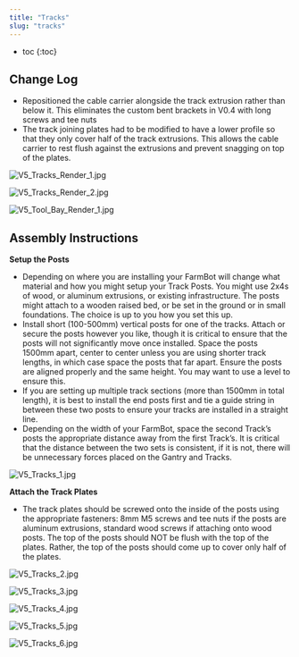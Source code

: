 ```yaml
---
title: "Tracks"
slug: "tracks"
---
```


* toc
{:toc}

## Change Log
  * Repositioned the cable carrier alongside the track extrusion rather than below it. This eliminates the custom bent brackets in V0.4 with long screws and tee nuts
  * The track joining plates had to be modified to have a lower profile so that they only cover half of the track extrusions. This allows the cable carrier to rest flush against the extrusions and prevent snagging on top of the plates.

![V5_Tracks_Render_1.jpg](_images/V5_Tracks_Render_1.jpg)



![V5_Tracks_Render_2.jpg](_images/V5_Tracks_Render_2.jpg)



![V5_Tool_Bay_Render_1.jpg](_images/V5_Tool_Bay_Render_1.jpg)

## Assembly Instructions
**Setup the Posts**
  *  Depending on where you are installing your FarmBot will change what material and how you might setup your Track Posts. You might use 2x4s of wood, or aluminum extrusions, or existing infrastructure. The posts might attach to a wooden raised bed, or be set in the ground or in small foundations. The choice is up to you how you set this up.
  * Install short (100-500mm) vertical posts for one of the tracks. Attach or secure the posts however you like, though it is critical to ensure that the posts will not significantly move once installed. Space the posts 1500mm apart, center to center unless you are using shorter track lengths, in which case space the posts that far apart. Ensure the posts are aligned properly and the same height. You may want to use a level to ensure this.
  * If you are setting up multiple track sections (more than 1500mm in total length), it is best to install the end posts first and tie a guide string in between these two posts to ensure your tracks are installed in a straight line.
  * Depending on the width of your FarmBot, space the second Track’s posts the appropriate distance away from the first Track’s. It is critical that the distance between the two sets is consistent, if it is not, there will be unnecessary forces placed on the Gantry and Tracks.

![V5_Tracks_1.jpg](_images/V5_Tracks_1.jpg)

**Attach the Track Plates**
  * The track plates should be screwed onto the inside of the posts using the appropriate fasteners: 8mm M5 screws and tee nuts if the posts are aluminum extrusions, standard wood screws if attaching onto wood posts. The top of the posts should NOT be flush with the top of the plates. Rather, the top of the posts should come up to cover only half of the plates.

![V5_Tracks_2.jpg](_images/V5_Tracks_2.jpg)



![V5_Tracks_3.jpg](_images/V5_Tracks_3.jpg)



![V5_Tracks_4.jpg](_images/V5_Tracks_4.jpg)



![V5_Tracks_5.jpg](_images/V5_Tracks_5.jpg)



![V5_Tracks_6.jpg](_images/V5_Tracks_6.jpg)


